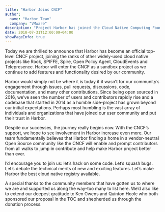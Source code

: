 ```yaml
---
title: "Harbor Joins CNCF"
author:
  name: "Harbor Team"
  company: "VMware"
description: "Project Harbor has joined the Cloud Native Computing Foundation"
date: 2018-07-31T12:00:00+04:00
showPageInfo: true
---
```


Today we are thrilled to announce that Harbor has become an official top-level
CNCF project, joining the ranks of other widely-used cloud native projects
like Rook, SPIFFE, Spire, Open Policy Agent, CloudEvents and Telepresence.
Harbor will enter the CNCF as a sandbox project as we continue to add features
and functionality desired by our community.

Harbor would simply not be where it is today if it wasn’t for our community’s
engagement through issues, pull requests, discussions, code, documentation,
and many other contributions. Since being open sourced in 2016, we’ve seen the
number of users and contributors rapidly rise and a codebase that started in
2014 as a humble side-project has grown beyond our initial expectations.
Perhaps most humbling is the vast array of individuals and organizations that
have joined our user community and put their trust in Harbor.

Despite our successes, the journey really begins now. With the CNCF’s support,
we hope to see involvement in Harbor increase even more. Our team
fundamentally believes that Harbor finding a home in a vendor-neutral Open
Source community like the CNCF will enable and prompt contributors from all
walks to jump in contribute and help make Harbor project better than ever.

I’d encourage you to join us: let’s hack on some code. Let’s squash bugs.
Let’s debate the technical merits of new and exciting features. Let’s make
Harbor the best cloud native registry available.

A special thanks to the community members that have gotten us to where we are
and supported us along the way–too many to list here. We’d also like to extend
our deepest gratitude to Ken Owens and Quinton Hoole who both sponsored our
proposal in the TOC and shepherded us through the donation process.

